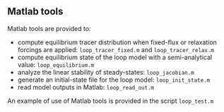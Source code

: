 ## Matlab tools

Matlab tools are provided to:
* compute equilibrium tracer distribution when fixed-flux or relaxation forcings are applied: `loop_tracer_fixed.m` and `loop_tracer_relax.m`
* compute equilibrium state of the loop model with a semi-analytical value: `loop_equilibrium.m`
* analyze the linear stability of steady-states: `loop_jacobian.m`
* generate an initial-state file for the loop model: `loop_init_state.m`
* read model outputs in Matlab: `loop_read_out.m`

An example of use of Matlab tools is provided in the script `loop_test.m`
